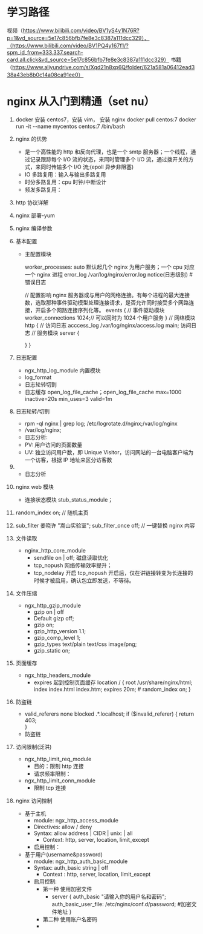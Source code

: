 # 学习路径

视频（https://www.bilibili.com/video/BV1yS4y1N76R?p=1&vd_source=5e17c856bfb7fe8e3c8387a111dcc329）、（https://www.bilibili.com/video/BV1PQ4y167f1/?spm_id_from=333.337.search-card.all.click&vd_source=5e17c856bfb7fe8e3c8387a111dcc329）
书籍（https://www.aliyundrive.com/s/Xqd21n8xp6Q/folder/621a581a06412ead338a43eb8b0c14a08ca91ee0）

# nginx 从入门到精通（set nu）

1.  docker 安装 centos7，安装 vim， 安装 nginx
    docker pull centos:7
    docker run -it --name mycentos centos:7 /bin/bash
2.  nginx 的优势
    - 是一个高性能的 http 和反向代理，也是一个 smtp 服务器；一个线程，通过记录跟踪每个 I/O 流的状态，来同时管理多个 I/O 流，通过拨开关的方式，来同时传输多个 I/O 流;(epoll 异步非阻塞)
    - IO 多路复用：输入与输出多路复用
    - 时分多路复用：cpu 时钟/中断设计
    - 频发多路复用：
3.  http 协议详解
4.  nginx 部署-yum
5.  nginx 编译参数
6.  基本配置

    - 主配置模块

      worker_processes: auto 默认起几个 nginx 为用户服务；一个 cpu 对应一个 nginx 进程
      error_log /var/log/nginx/error.log notice(日志级别) #错误日志

      // 配置影响 nginx 服务器或与用户的网络连接。有每个进程的最大连接数，选取那种事件驱动模型处理连接请求，是否允许同时接受多个网路连接，开启多个网路连接序列化等。
      events { // 事件驱动模块
      worker_connections 1024;// 可以同时为 1024 个用户服务
      }
      // 网络模块
      http {
      // 访问日志
      acccess_log /var/log/nginx/access.log main; 访问日志
      // 服务模块
      server {

      }
      }

7.  日志配置
    - ngx_http_log_module 内置模块
    - log_format
    - 日志轮转切割
    - 日志缓存 open_log_file_cache；open_log_file_cache max=1000 inactive=20s min_uses=3 valid=1m
8.  日志轮转/切割
    - rpm -ql nginx | grep log; /etc/logrotate.d/nginx;/var/log/nginx
    - /var/log/nginx;
    - 日志分析:
    - PV: 用户访问的页面数量
    - UV: 独立访问用户数，即 Unique Visitor，访问网站的一台电脑客户端为一个访客，根据 IP 地址来区分访客数
9.  - 日志分析

10. nginx web 模块
    - 连接状态模块 stub_status_module；
11. random_index on; // 随机主页
12. sub_filter 姜晓许 "嵩山实验室";
    sub_filter_once off;
    // 一键替换 nginx 内容
13. 文件读取
    - nginx_http_core_module
      - sendfile on | off; 磁盘读取优化
      - tcp_nopush 网络传输效率提升；
      - tcp_nodelay 开启 tcp_nopush 开启后，仅在讲链接转变为长连接的时候才被启用，确认包立即发送，不等待。
14. 文件压缩
    - ngx_http_gzip_module
      - gzip on | off
      - Default gizp off;
      - gzip on;
      - gzip_http_version 1.1;
      - gzip_comp_level 1;
      - gzip_types text/plain text/css image/png;
      - gzip_static on;
15. 页面缓存
    - ngx_http_headers_module
      - expires 起到控制页面缓存
        location / {
        root /usr/share/nginx/html;
        index index.html index.htm;
        expires 20m; # random_index on;
        }
16. 防盗链
    - valid_referers none blocked .\*.localhost;
      if ($invalid_referer) {
      return 403;  
      }
    - 防盗链
17. 访问限制(泛洪)
    - ngx_http_limit_req_module
      - 目的：限制 http 连接
      - 请求频率限制：
    - ngx_http_limit_conn_module
      - 限制 tcp 连接
18. nginx 访问控制
    - 基于主机
      - module: ngx_http_access_module
      - Directives: allow / deny
      - Syntax: allow address | CIDR | unix: | all
        - Context: http, server, location, limit_except
      - 启用控制：
    - 基于用户(username&password)
      - module: ngx_http_auth_basic_module
      - Syntax: auth_basic string | off
        - Context : http, server, location, limit_except
      - 启用控制:
        - 第一种 使用加密文件
          - server {
            auth_basic "请输入你的用户名和密码";
            auth_basic_user_file: /etc/nginx/conf.d/password; #加密文件地址
            }
        - 第二种 使用账户名密码
        -
